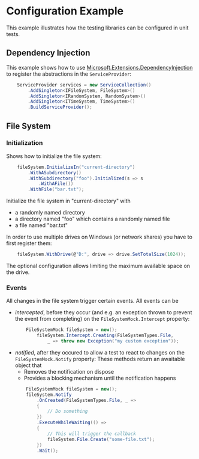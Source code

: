 # Configuration Example
This example illustrates how the testing libraries can be configured in unit tests.

## Dependency Injection
This example shows how to use [Microsoft.Extensions.DependencyInjection](https://www.nuget.org/packages/Microsoft.Extensions.DependencyInjection) to register the abstractions in the `ServiceProvider`:
```csharp
    ServiceProvider services = new ServiceCollection()
        .AddSingleton<IFileSystem, FileSystem>()
        .AddSingleton<IRandomSystem, RandomSystem>()
        .AddSingleton<ITimeSystem, TimeSystem>()
        .BuildServiceProvider();
```

## File System

### Initialization
Shows how to initialize the file system:
```csharp
    fileSystem.InitializeIn("current-directory")
        .WithASubdirectory()
        .WithSubdirectory("foo").Initialized(s => s
            .WithAFile())
        .WithFile("bar.txt");
```
Initialize the file system in "current-directory" with
 - a randomly named directory
 - a directory named "foo" which contains a randomly named file
 - a file named "bar.txt"

 In order to use multiple drives on Windows (or network shares) you have to first register them:
 ```csharp
     fileSystem.WithDrive(@"D:", drive => drive.SetTotalSize(1024));
 ```
 The optional configuration allows limiting the maximum available space on the drive.

 ### Events
 All changes in the file system trigger certain events. All events can be
 - *intercepted*, before they occur (and e.g. an exception thrown to prevent the event from completing) on the `FileSystemMock.Intercept` property:
   ```csharp
       FileSystemMock fileSystem = new();
           fileSystem.Intercept.Creating(FileSystemTypes.File,
               _ => throw new Exception("my custom exception"));
   ```
 - *notified*, after they occured to allow a test to react to changes on the `FileSystemMock.Notify` property:
   These methods return an awaitable object that
   - Removes the notification on dispose
   - Provides a blocking mechanism until the notification happens
   ```csharp
       FileSystemMock fileSystem = new();
       fileSystem.Notify
           .OnCreated(FileSystemTypes.File, _ =>
           {
               // Do something
           })
           .ExecuteWhileWaiting(() =>
           {
               // This will trigger the callback
               fileSystem.File.Create("some-file.txt");
           })
           .Wait();
   ```

